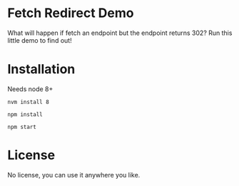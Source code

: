 # Fetch Redirect Demo

What will happen if fetch an endpoint but the endpoint returns 302? Run this little demo to find out!

# Installation

Needs node 8+

    nvm install 8

    npm install

    npm start

# License

No license, you can use it anywhere you like.
